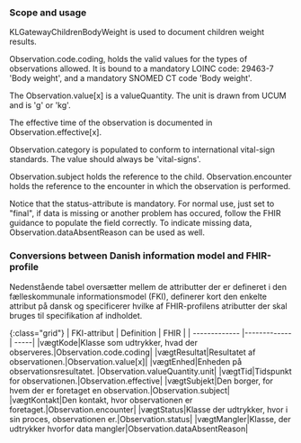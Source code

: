 ### Scope and usage
KLGatewayChildrenBodyWeight is used to document children weight results.

 Observation.code.coding, holds the valid values for the types of observations allowed. It is bound to a mandatory LOINC code: 29463-7 'Body weight', and a mandatory SNOMED CT code 'Body weight'.

The Observation.value[x] is a valueQuantity. The unit is drawn from UCUM and is 'g' or 'kg'.

The effective time of the observation is documented in Observation.effective[x].

Observation.category is populated to conform to international vital-sign standards. The value should always be 'vital-signs'.

Observation.subject holds the reference to the child. Observation.encounter holds the reference to the encounter in which the observation is performed.

Notice that the status-attribute is mandatory. For normal use, just set to "final", if data is missing or another problem has occured, follow the FHIR guidance to populate the field correctly. To indicate missing data, Observation.dataAbsentReason can be used as well. 

### Conversions between Danish information model and FHIR-profile

Nedenstående tabel oversætter mellem de attributter der er defineret i den fælleskommunale informationsmodel (FKI), definerer kort den enkelte attribut på dansk og specificerer hvilke af FHIR-profilens atributter der skal bruges til specifikation af indholdet. 

{:class="grid"}
|   FKI-attribut      | Definition        | FHIR  |
| ------------- |-------------| -----|
|vægtKode|Klasse som udtrykker, hvad der observeres.|Observation.code.coding|
|vægtResultat|Resultatet af observationen.|Observation.value[x]|
|vægtEnhed|Enheden på observationsresultatet. |Observation.valueQuantity.unit|
|vægtTid|Tidspunkt for observationen.|Observation.effective|
|vægtSubjekt|Den borger, for hvem der er foretaget en observation.|Observation.subject|
|vægtKontakt|Den kontakt, hvor observationen er foretaget.|Observation.encounter|
|vægtStatus|Klasse der udtrykker, hvor i sin proces, observationen er.|Observation.status|
|vægtMangler|Klasse, der udtrykker hvorfor data mangler|Observation.dataAbsentReason|